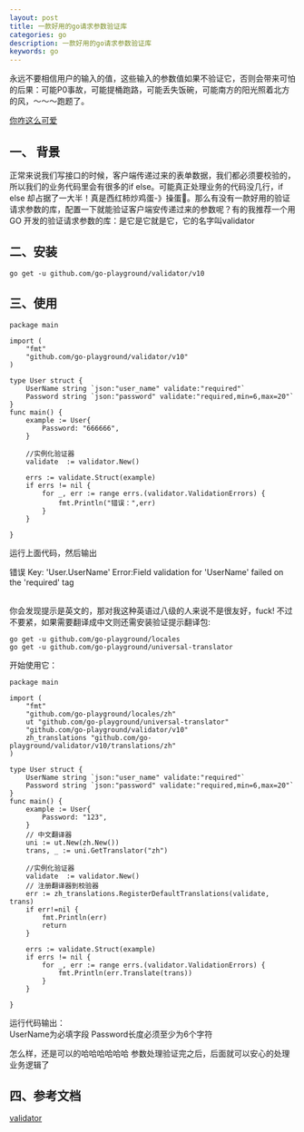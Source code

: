 ```yaml
---
layout: post
title: 一款好用的go请求参数验证库
categories: go
description: 一款好用的go请求参数验证库
keywords: go
---
```


永远不要相信用户的输入的值，这些输入的参数值如果不验证它，否则会带来可怕的后果：可能P0事故，可能提桶跑路，可能丢失饭碗，可能南方的阳光照着北方的风，～～～跑题了。

[你咋这么可爱]([![pkpVBTJ.jpg](https://s21.ax1x.com/2024/04/21/pkpVBTJ.jpg)](https://imgse.com/i/pkpVBTJ))
## 一、 背景
正常来说我们写接口的时候，客户端传递过来的表单数据，我们都必须要校验的，所以我们的业务代码里会有很多的if else。可能真正处理业务的代码没几行，if else 却占据了一大半！真是西红柿炒鸡蛋-》操蛋🥚。那么有没有一款好用的验证请求参数的库，配置一下就能验证客户端安传递过来的参数呢？有的我推荐一个用 GO 开发的验证请求参数的库：是它是它就是它，它的名字叫validator
## 二、安装
```
go get -u github.com/go-playground/validator/v10

```

## 三、使用
```
package main

import (
	"fmt"
	"github.com/go-playground/validator/v10"
)

type User struct {
	UserName string `json:"user_name" validate:"required"`
	Password string `json:"password" validate:"required,min=6,max=20"`
}
func main() {
	example := User{
		Password: "666666",
	}
 
	//实例化验证器
	validate  := validator.New() 

	errs := validate.Struct(example)
	if errs != nil {
		for _, err := range errs.(validator.ValidationErrors) {
			fmt.Println("错误：",err)
		}
	}

}

```
运行上面代码，然后输出<br>

错误 Key: 'User.UserName' Error:Field validation for 'UserName' failed on the 'required' tag

<br>
你会发现提示是英文的，那对我这种英语过八级的人来说不是很友好，fuck!
不过不要紧，如果需要翻译成中文则还需安装验证提示翻译包:

```
go get -u github.com/go-playground/locales
go get -u github.com/go-playground/universal-translator

```
开始使用它：
```
package main

import (
	"fmt"
	"github.com/go-playground/locales/zh"
	ut "github.com/go-playground/universal-translator"
	"github.com/go-playground/validator/v10"
	zh_translations "github.com/go-playground/validator/v10/translations/zh"
)

type User struct {
	UserName string `json:"user_name" validate:"required"`
	Password string `json:"password" validate:"required,min=6,max=20"`
}
func main() {
	example := User{
		Password: "123",
	}
	// 中文翻译器
	uni := ut.New(zh.New())
	trans, _ := uni.GetTranslator("zh")

	//实例化验证器
	validate  := validator.New()
	// 注册翻译器到校验器
	err := zh_translations.RegisterDefaultTranslations(validate, trans)
	if err!=nil {
		fmt.Println(err)
		return
	}

	errs := validate.Struct(example)
	if errs != nil {
		for _, err := range errs.(validator.ValidationErrors) {
			fmt.Println(err.Translate(trans))
		}
	}

}

```
运行代码输出：<br>
UserName为必填字段
Password长度必须至少为6个字符

怎么样，还是可以的哈哈哈哈哈哈
参数处理验证完之后，后面就可以安心的处理业务逻辑了




## 四、参考文档

[validator](https://pkg.go.dev/gopkg.in/go-playground/validator.v10)